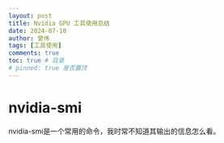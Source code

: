 ```yaml
---
layout: post
title: Nvidia GPU 工具使用总结
date: 2024-07-10
author: 曾伟
tags: [工具使用]
comments: true
toc: true # 目录
# pinned: true 是否置顶
---
```


# nvidia-smi
nvidia-smi是一个常用的命令，我时常不知道其输出的信息怎么看。
